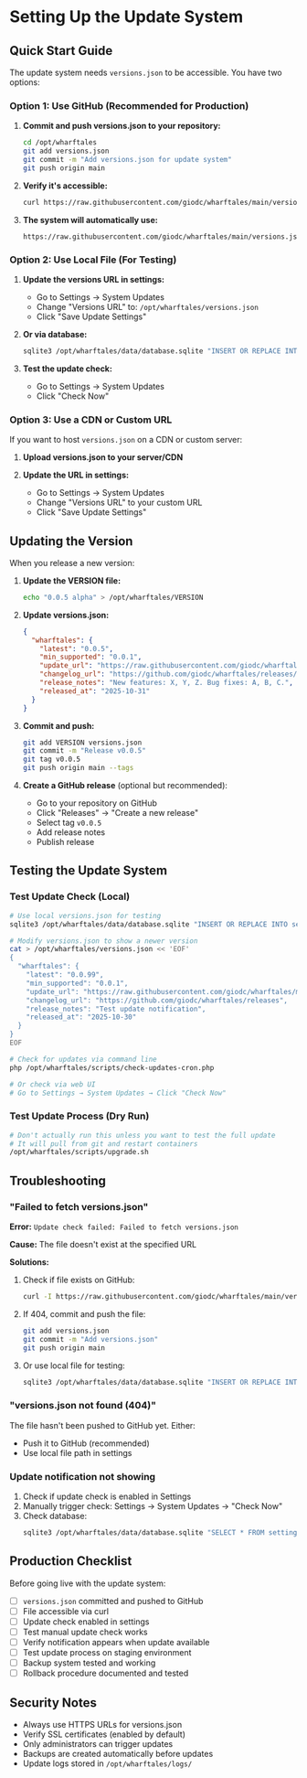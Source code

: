 # Setting Up the Update System

## Quick Start Guide

The update system needs `versions.json` to be accessible. You have two options:

### Option 1: Use GitHub (Recommended for Production)

1. **Commit and push versions.json to your repository:**
   ```bash
   cd /opt/wharftales
   git add versions.json
   git commit -m "Add versions.json for update system"
   git push origin main
   ```

2. **Verify it's accessible:**
   ```bash
   curl https://raw.githubusercontent.com/giodc/wharftales/main/versions.json
   ```

3. **The system will automatically use:**
   ```
   https://raw.githubusercontent.com/giodc/wharftales/main/versions.json
   ```

### Option 2: Use Local File (For Testing)

1. **Update the versions URL in settings:**
   - Go to Settings → System Updates
   - Change "Versions URL" to: `/opt/wharftales/versions.json`
   - Click "Save Update Settings"

2. **Or via database:**
   ```bash
   sqlite3 /opt/wharftales/data/database.sqlite "INSERT OR REPLACE INTO settings (key, value) VALUES ('versions_url', '/opt/wharftales/versions.json');"
   ```

3. **Test the update check:**
   - Go to Settings → System Updates
   - Click "Check Now"

### Option 3: Use a CDN or Custom URL

If you want to host `versions.json` on a CDN or custom server:

1. **Upload versions.json to your server/CDN**

2. **Update the URL in settings:**
   - Go to Settings → System Updates
   - Change "Versions URL" to your custom URL
   - Click "Save Update Settings"

## Updating the Version

When you release a new version:

1. **Update the VERSION file:**
   ```bash
   echo "0.0.5 alpha" > /opt/wharftales/VERSION
   ```

2. **Update versions.json:**
   ```json
   {
     "wharftales": {
       "latest": "0.0.5",
       "min_supported": "0.0.1",
       "update_url": "https://raw.githubusercontent.com/giodc/wharftales/main/scripts/upgrade.sh",
       "changelog_url": "https://github.com/giodc/wharftales/releases/tag/v0.0.5",
       "release_notes": "New features: X, Y, Z. Bug fixes: A, B, C.",
       "released_at": "2025-10-31"
     }
   }
   ```

3. **Commit and push:**
   ```bash
   git add VERSION versions.json
   git commit -m "Release v0.0.5"
   git tag v0.0.5
   git push origin main --tags
   ```

4. **Create a GitHub release** (optional but recommended):
   - Go to your repository on GitHub
   - Click "Releases" → "Create a new release"
   - Select tag `v0.0.5`
   - Add release notes
   - Publish release

## Testing the Update System

### Test Update Check (Local)

```bash
# Use local versions.json for testing
sqlite3 /opt/wharftales/data/database.sqlite "INSERT OR REPLACE INTO settings (key, value) VALUES ('versions_url', '/opt/wharftales/versions.json');"

# Modify versions.json to show a newer version
cat > /opt/wharftales/versions.json << 'EOF'
{
  "wharftales": {
    "latest": "0.0.99",
    "min_supported": "0.0.1",
    "update_url": "https://raw.githubusercontent.com/giodc/wharftales/main/scripts/upgrade.sh",
    "changelog_url": "https://github.com/giodc/wharftales/releases",
    "release_notes": "Test update notification",
    "released_at": "2025-10-30"
  }
}
EOF

# Check for updates via command line
php /opt/wharftales/scripts/check-updates-cron.php

# Or check via web UI
# Go to Settings → System Updates → Click "Check Now"
```

### Test Update Process (Dry Run)

```bash
# Don't actually run this unless you want to test the full update
# It will pull from git and restart containers
/opt/wharftales/scripts/upgrade.sh
```

## Troubleshooting

### "Failed to fetch versions.json"

**Error:** `Update check failed: Failed to fetch versions.json`

**Cause:** The file doesn't exist at the specified URL

**Solutions:**
1. Check if file exists on GitHub:
   ```bash
   curl -I https://raw.githubusercontent.com/giodc/wharftales/main/versions.json
   ```

2. If 404, commit and push the file:
   ```bash
   git add versions.json
   git commit -m "Add versions.json"
   git push origin main
   ```

3. Or use local file for testing:
   ```bash
   sqlite3 /opt/wharftales/data/database.sqlite "INSERT OR REPLACE INTO settings (key, value) VALUES ('versions_url', '/opt/wharftales/versions.json');"
   ```

### "versions.json not found (404)"

The file hasn't been pushed to GitHub yet. Either:
- Push it to GitHub (recommended)
- Use local file path in settings

### Update notification not showing

1. Check if update check is enabled in Settings
2. Manually trigger check: Settings → System Updates → "Check Now"
3. Check database:
   ```bash
   sqlite3 /opt/wharftales/data/database.sqlite "SELECT * FROM settings WHERE key LIKE 'update%';"
   ```

## Production Checklist

Before going live with the update system:

- [ ] `versions.json` committed and pushed to GitHub
- [ ] File accessible via curl
- [ ] Update check enabled in settings
- [ ] Test manual update check works
- [ ] Verify notification appears when update available
- [ ] Test update process on staging environment
- [ ] Backup system tested and working
- [ ] Rollback procedure documented and tested

## Security Notes

- Always use HTTPS URLs for versions.json
- Verify SSL certificates (enabled by default)
- Only administrators can trigger updates
- Backups are created automatically before updates
- Update logs stored in `/opt/wharftales/logs/`
